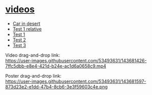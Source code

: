 # [videos](https://skretzo.github.io/videos/)

* [Car in desert](https://skretzo.github.io/videos/car-in-desert/)
* [Test 1 relative](https://skretzo.github.io/videos/test-1-relative/)
* [Test 1](https://skretzo.github.io/videos/test-1/)
* [Test 2](https://skretzo.github.io/videos/test-2/)
* [Test 3](https://skretzo.github.io/videos/test-3/)

Video drag-and-drop link:  
https://user-images.githubusercontent.com/53493631/143681426-7ffc5dbb-e8e4-421d-b24e-ac1d6a0658c9.mp4

Poster drag-and-drop link:  
https://user-images.githubusercontent.com/53493631/143681597-873d23e2-e1dd-47b4-8cb6-3e3f59603c4e.png
